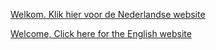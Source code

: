 [Welkom. Klik hier voor de Nederlandse website](/nl)

[Welcome, Click here for the English website](/en)